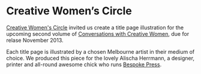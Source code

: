 # Creative Women’s Circle

[Creative Women's Circle](http://www.creativewomenscircle.com.au/) invited us create a title page illustration for the upcoming second volume of [Conversations with Creative Women](http://www.creativewomenscircle.com.au/cwc-book/), due for relase November 2013.

Each title page is illustrated by a chosen Melbourne artist in their medium of choice. We produced this piece for the lovely Alischa Herrmann, a designer, printer and all-round awesome chick who runs [Bespoke&nbsp;Press](http://www.bespokepress.com.au).